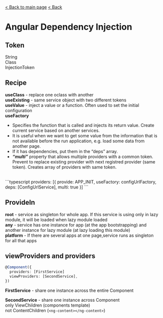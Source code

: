 [< Back to main page](../../readme.md)
[< Back ](index.md)

# Angular Dependency Injection

## Token
String </br>
Class </br>
InjectionToken </br>

## Recipe
**useClass** - replace one oclass with another</br>
**useExisting** - same service object with two different tokens</br>
**useValue** - inject a value or a function. Often used to set the initial configuration</br>
**useFactory** </br>
- Specifies the function that is called and injects its return value. Create current service based on another services.
- It is useful when we want to get some value from the information that is not available before the run application, e.g. load some data from another page.
- If it has dependencies, put them in the “deps” array.
- ***“multi”*** property that allows multiple providers with a common token. Prevent to replace existing provider with next registred provider (same token). Creates array of providers with same token.
</br>
```typescript
providers: [{
  provide: APP_INIT,
  useFactory: configUrlFactory,
  deps: [ConfigUrlService],
  multi: true
}]
```

## ProvideIn
**root** - service as singleton for whole app. If this service is using only in lazy module, it will be loaded  when lazy module loaded</br>
**any** - service has one instance for app (at the app bootstrapping) and another instance for lazy module (at lazy loading this module)</br>
**platform** - If there are several apps at one page,service runs as singleton for all that apps </br>

## viewProviders and providers
```typescript
@Component({
  providers: [FirstService]
  viewProviders: [SecondService],
})
```
**FirstService** - share one instance across the entire Component

**SecondService** - share one instance across Component </br>
only ViewChildren (components template) </br>
not ContentChildren (`<ng-content></ng-content>`) </br>